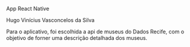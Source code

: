 App React Native

Hugo Vinícius Vasconcelos da Silva

Para o aplicativo, foi escolhida a api de museus do Dados Recife, com o objetivo de forner uma descrição detalhada dos museus. 
